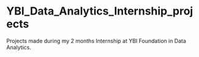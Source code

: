 # YBI_Data_Analytics_Internship_projects
Projects made during my 2 months Internship at YBI Foundation in Data Analytics.

